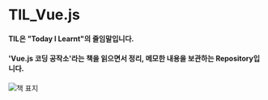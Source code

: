 # TIL_Vue.js

#### TIL은 "Today I Learnt"의 줄임말입니다.

#### 'Vue.js 코딩 공작소'라는 책을 읽으면서 정리, 메모한 내용을 보관하는 Repository입니다.

![책 표지](http://image.yes24.com/goods/78872554/800x0)